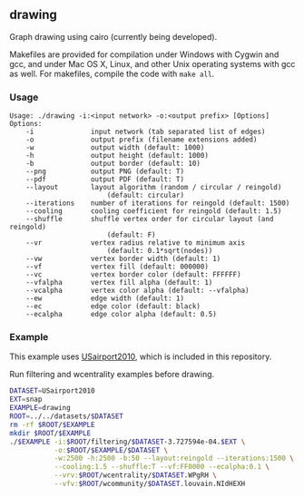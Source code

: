 drawing
-------

Graph drawing using cairo (currently being developed).

Makefiles are provided for compilation under Windows with Cygwin and gcc,
and under Mac OS X, Linux, and other Unix operating systems with gcc as
well. For makefiles, compile the code with `make all`.

### Usage ###

```
Usage: ./drawing -i:<input network> -o:<output prefix> [Options]
Options:
    -i              input network (tab separated list of edges)
    -o              output prefix (filename extensions added)
    -w              output width (default: 1000)
    -h              output height (default: 1000)
    -b              output border (default: 10)
    --png           output PNG (default: T)
    --pdf           output PDF (default: T)
    --layout        layout algorithm (random / circular / reingold)
                        (default: circular)
    --iterations    number of iterations for reingold (default: 1500)
    --cooling       cooling coefficient for reingold (default: 1.5)
	--shuffle       shuffle vertex order for circular layout (and reingold)
                        (default: F)
    --vr            vertex radius relative to minimum axis
                        (default: 0.1*sqrt(nodes))
    --vw            vertex border width (default: 1)
    --vf            vertex fill (default: 000000)
    --vc            vertex border color (default: FFFFFF)
    --vfalpha       vertex fill alpha (default: 1)
    --vcalpha       vertex color alpha (default: --vfalpha)
    --ew            edge width (default: 1)
    --ec            edge color (default: black)
    --ecalpha       edge color alpha (default: 0.5)
```

### Example ###

This example uses [USairport2010](/contrib/yins-enas/datasets/USairport2010),
which is included in this repository.

Run filtering and wcentrality examples before drawing.

```bash
DATASET=USairport2010
EXT=snap
EXAMPLE=drawing
ROOT=../../datasets/$DATASET
rm -rf $ROOT/$EXAMPLE
mkdir $ROOT/$EXAMPLE
./$EXAMPLE -i:$ROOT/filtering/$DATASET-3.727594e-04.$EXT \
           -o:$ROOT/$EXAMPLE/$DATASET \
           -w:2500 -h:2500 -b:50 --layout:reingold --iterations:1500 \
           --cooling:1.5 --shuffle:T --vf:FF0000 --ecalpha:0.1 \
           --vrv:$ROOT/wcentrality/$DATASET.WPgRH \
           --vfv:$ROOT/wcommunity/$DATASET.louvain.NIdHEXH
```